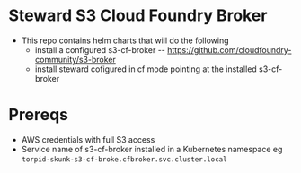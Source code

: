 # Steward S3 Cloud Foundry Broker

   * This repo contains helm charts that will do the following
      * install a configured s3-cf-broker -- https://github.com/cloudfoundry-community/s3-broker
      * install steward cofigured in cf mode pointing at the installed s3-cf-broker
      
# Prereqs
   * AWS credentials with full S3 access
   * Service name of s3-cf-broker installed in a Kubernetes namespace eg `torpid-skunk-s3-cf-broke.cfbroker.svc.cluster.local`

